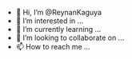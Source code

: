 - 👋 Hi, I’m @ReynanKaguya
- 👀 I’m interested in ...
- 🌱 I’m currently learning ...
- 💞️ I’m looking to collaborate on ...
- 📫 How to reach me ...

<!---
ReynanKaguya/ReynanKaguya is a ✨ special ✨ repository because its `README.md` (this file) appears on your GitHub profile.
You can click the Preview link to take a look at your changes.
--->
